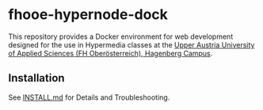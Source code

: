 # fhooe-hypernode-dock

This repository provides a Docker environment for web development designed for the use in Hypermedia classes at the [Upper Austria University of Applied Sciences (FH Oberösterreich), Hagenberg Campus](https://www.fh-ooe.at/en/hagenberg-campus/).

## Installation

See [INSTALL.md](https://github.com/rru-hgb/fhooe-hypernode-dock/blob/main/INSTALL.md) for Details and Troubleshooting.

